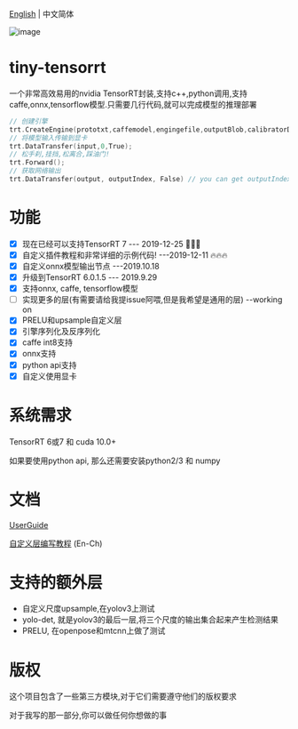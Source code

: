 [English](https://github.com/zerollzeng/tiny-tensorrt/blob/master/README.md) | 中文简体

![image](https://user-images.githubusercontent.com/38289304/71065174-aafc3100-21ab-11ea-9bcb-665d38181e74.png)

# tiny-tensorrt
一个非常高效易用的nvidia TensorRT封装,支持c++,python调用,支持caffe,onnx,tensorflow模型.只需要几行代码,就可以完成模型的推理部署
```c++
// 创建引擎
trt.CreateEngine(prototxt,caffemodel,engingefile,outputBlob,calibratorData,maxBatchSize,runMode);
// 将模型输入传输到显卡
trt.DataTransfer(input,0,True);
// 松手刹,挂挡,松离合,踩油门!
trt.Forward();
// 获取网络输出
trt.DataTransfer(output, outputIndex, False) // you can get outputIndex in CreateEngine phase
```

# 功能
- [x] 现在已经可以支持TensorRT 7 --- 2019-12-25 :christmas_tree::christmas_tree::christmas_tree:
- [x] 自定义插件教程和非常详细的示例代码! ---2019-12-11 :fire::fire::fire:
- [x] 自定义onnx模型输出节点 ---2019.10.18
- [x] 升级到TensorRT 6.0.1.5 --- 2019.9.29
- [x] 支持onnx, caffe, tensorflow模型
- [ ] 实现更多的层(有需要请给我提issue阿喂,但是我希望是通用的层) --working on
- [x] PRELU和upsample自定义层
- [x] 引擎序列化及反序列化
- [x] caffe int8支持
- [x] onnx支持
- [x] python api支持
- [x] 自定义使用显卡

# 系统需求
TensorRT 6或7 和 cuda 10.0+

如果要使用python api, 那么还需要安装python2/3 和 numpy

# 文档

[UserGuide](https://github.com/zerollzeng/tiny-tensorrt/blob/master/docs/UserGuide.md)

[自定义层编写教程](https://github.com/zerollzeng/tiny-tensorrt/blob/master/docs/CustomPlugin-CN.md) (En-Ch)

# 支持的额外层
- 自定义尺度upsample,在yolov3上测试
- yolo-det, 就是yolov3的最后一层,将三个尺度的输出集合起来产生检测结果
- PRELU, 在openpose和mtcnn上做了测试

# 版权
这个项目包含了一些第三方模块,对于它们需要遵守他们的版权要求

对于我写的那一部分,你可以做任何你想做的事